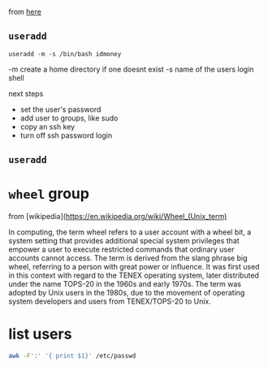 
from [here](https://www.cyberciti.biz/faq/how-to-disable-ssh-password-login-on-linux/)

## `useradd`
`useradd -m -s /bin/bash idmoney`

-m create a home directory if one doesnt exist
-s name of the users login shell

next steps

* set the user's password
* add user to groups, like sudo
* copy an ssh key
* turn off ssh password login

##  `useradd`

# `wheel` group

from [wikipedia](https://en.wikipedia.org/wiki/Wheel_(Unix_term)

In computing, the term wheel refers to a user account with a wheel bit, a system
setting that provides additional special system privileges that empower a user
to execute restricted commands that ordinary user accounts cannot access. The
term is derived from the slang phrase big wheel, referring to a person with
great power or influence. It was first used in this context with regard to the
TENEX operating system, later distributed under the name TOPS-20 in the 1960s
and early 1970s. The term was adopted by Unix users in the 1980s, due to the
movement of operating system developers and users from TENEX/TOPS-20 to Unix.

# list users
```bash
awk -F':' '{ print $1}' /etc/passwd
```
